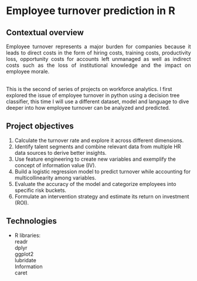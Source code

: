 # Employee turnover prediction in R

## Contextual overview

<p align="justify">
Employee turnover represents a major burden for companies because it leads to direct costs in the form of hiring costs, training costs, productivity loss, opportunity costs for accounts left unmanaged as well as indirect costs such as the loss of institutional knowledge and the impact on employee morale. <br> <br>

This is the second of series of projects on workforce analytics. I first explored the issue of employee turnover in python using a decision tree classifier, this time I will use a different dataset, model and language to dive deeper into how employee turnover can be analyzed and predicted.
</p>

## Project objectives

1. Calculate the turnover rate and explore it across different dimensions.
2. Identify talent segments and combine relevant data from multiple HR data sources to derive better insights.
3. Use feature engineering to create new variables and exemplify the concept of information value (IV).
4. Build a logistic regression model to predict turnover while accounting for multicollinearity among variables.
5. Evaluate the accuracy of the model and categorize employees into specific risk buckets.
6. Formulate an intervention strategy and estimate its return on investment (ROI).

## Technologies

- R libraries: <br>
  readr <br>
  dplyr <br>
  ggplot2 <br>
  lubridate <br>
  Information <br>
  caret
